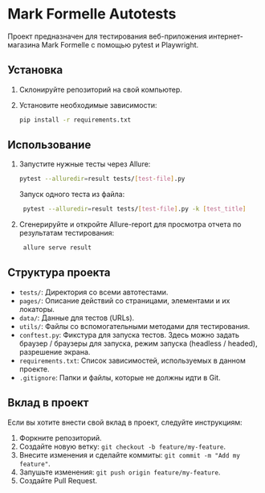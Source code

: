 # Mark Formelle Autotests

Проект предназначен для тестирования веб-приложения интернет-магазина Mark Formelle с помощью pytest и Playwright.

## Установка

1. Склонируйте репозиторий на свой компьютер.
2. Установите необходимые зависимости:

    ```bash
    pip install -r requirements.txt
    ```

## Использование

1. Запустите нужные тесты через Allure:

    ```bash
    pytest --alluredir=result tests/[test-file].py
    ```
   
   Запуск одного теста из файла:

   ```bash
    pytest --alluredir=result tests/[test-file].py -k [test_title]
    ```

2. Сгенерируйте и откройте Allure-report для просмотра отчета по результатам тестирования:

   ```bash
    allure serve result
    ```


## Структура проекта

- `tests/`: Директория со всеми автотестами.
- `pages/`: Описание действий со страницами, элементами и их локаторы.
- `data/`: Данные для тестов (URLs).
- `utils/`: Файлы со вспомогательными методами для тестирования.
- `conftest.py`: Фикстура для запуска тестов. Здесь можно задать браузер / браузеры для запуска, режим запуска (headless / headed), разрешение экрана.
- `requirements.txt`: Список зависимостей, используемых в данном проекте.
- `.gitignore`: Папки и файлы, которые не должны идти в Git.

## Вклад в проект

Если вы хотите внести свой вклад в проект, следуйте инструкциям:

1. Форкните репозиторий.
2. Создайте новую ветку: `git checkout -b feature/my-feature`.
3. Внесите изменения и сделайте коммиты: `git commit -m "Add my feature"`.
4. Запушьте изменения: `git push origin feature/my-feature`.
5. Создайте Pull Request.
